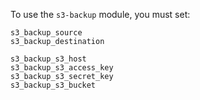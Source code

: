 To use the `s3-backup` module, you must set:
```
s3_backup_source
s3_backup_destination

s3_backup_s3_host
s3_backup_s3_access_key
s3_backup_s3_secret_key
s3_backup_s3_bucket
```